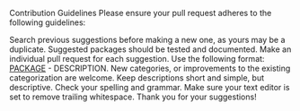 Contribution Guidelines
Please ensure your pull request adheres to the following guidelines:

Search previous suggestions before making a new one, as yours may be a duplicate.
Suggested packages should be tested and documented.
Make an individual pull request for each suggestion.
Use the following format: [PACKAGE](LINK) - DESCRIPTION.
New categories, or improvements to the existing categorization are welcome.
Keep descriptions short and simple, but descriptive.
Check your spelling and grammar.
Make sure your text editor is set to remove trailing whitespace.
Thank you for your suggestions!
